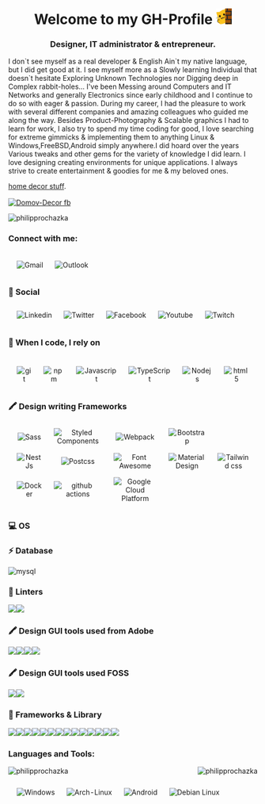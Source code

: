   <html lang="en">
    <head>
        <meta charset="utf-8" />
        <meta name="viewport" content="width=device-width, initial-scale=1, shrink-to-fit=no" />
        <meta name="description" content="github Profile Page" />
        <meta name="author" content="Philip Procházka" />
  <!--  Font Awesome icons (free version)-->
 <script src="https://use.fontawesome.com/releases/v6.3.0/js/all.js" crossorigin="anonymous"></script>
 <!-- Google fonts-->
        <link href="https://fonts.googleapis.com/css?family=Saira+Extra+Condensed:500,700" rel="stylesheet" type="text/css" />
        <link href="https://fonts.googleapis.com/css?family=Muli:400,400i,800,800i" rel="stylesheet" type="text/css" />
        <!-- Core theme CSS (includes Bootstrap)-->
     </head>
  <!-- -->
<body>
<h1 align="center">Welcome to my GH-Profile <img src="https://github.com/philipprochazka/philipprochazka/blob/main/meow_wave_peak.png" height="32"/></h1>
<h3 align="center">Designer, IT administrator & entrepreneur.</h3>
I don`t see myself as a real developer & English Ain`t my native language, but I did get good at it.
I see myself more as a Slowly learning Individual that doesn`t hesitate Exploring Unknown Technologies nor Digging deep in Complex rabbit-holes... I've been Messing around Computers and IT Networks and generally Electronics since early childhood and I continue to do so with eager & passion. During my career, I had the pleasure to work with several different companies and amazing colleagues who guided me along the way. Besides Product-Photography & Scalable graphics I had to learn for work, I also try to spend my time coding for good, I love searching for extreme gimmicks & implementing them to anything Linux & Windows,FreeBSD,Android  simply anywhere.I did hoard over the years  Various tweaks and other gems for the variety of knowledge I did learn. I love designing creating environments for unique applications.
  I always strive to create entertainment & goodies for me & my beloved ones.
  <!-- <p>If you're interested in finding out more about me and my work, you can check out <a href="https://philipprochazka.cz" target="_blank">my portfolio</a>.</p> -->

<a href="https://domov-decor.cz" target="_blank">home decor stuff</a>.</p>
<a href="https://www.facebook.com/DomovDecor" target="blank"><img align="center" src="https://scontent-prg1-1.xx.fbcdn.net/v/t39.30808-6/274481586_5082288761833906_6275847687259659249_n.jpg?_nc_cat=102&ccb=1-7&_nc_sid=6ee11a&_nc_ohc=PHk0Qhx7s8oQ7kNvgHkvS6p&_nc_ht=scontent-prg1-1.xx&oh=00_AYBA6zIGbuqVUT73HheleeaqjNqjG6QNMKzLGVLPPoKKGA&oe=66B83C4B" alt="Domov-Decor fb" height="70" width="´70" /></a>

<p align="left"> <img src="https://komarev.com/ghpvc/?username=philipprochazka&label=Profile%20views&color=0e75b6&style=flat" alt="philipprochazka" /> </p>
<!-- <p><img align="center" src="https://github.com/philipprochazka/philipprochazka/blob/main/sm2191.jpg" alt="PhilipProcházka" height="840" width="560x" /></--->
<h3 align="left">Connect with me:</h3>
  <table style="width:100%; border-spacing: 10px; border-collapse: separate;">
<h3 align="left"📱 Contact</h3>
  <tr>
    <td style="text-align: center;">
      <img alt="Gmail" href="https://www.linkedin.com/in/philip-procházka-4a48b9124/" src="https://img.shields.io/badge/Gmail-D14836?style=for-the-badge&logo=gmail&logoColor=white" />
    </td>
    </td>
    <td style="text-align: center;">
      <img alt="Outlook" href="https://x.com/ProchazkaPhilip" src="https://img.shields.io/badge/Microsoft_Outlook-0078D4?style=for-the-badge&logo=microsoft-outlook&logoColor=white" />
    </td>
<table style="width:100%; border-spacing: 10px; border-collapse: separate;">
<h3 align="left">👨 Social</h3>
  <tr>
    <td style="text-align: center;">
      <img alt="Linkedin" href="https://www.linkedin.com/in/philip-procházka-4a48b9124/" src="https://img.shields.io/badge/LinkedIn-0077B5?style=for-the-badge&logo=linkedin&logoColor=white" />
    </td>
    </td>
    <td style="text-align: center;">
      <img alt="Twitter" href="https://x.com/ProchazkaPhilip" src="https://img.shields.io/badge/GitHub-100000?style=for-the-badge&logo=github&logoColor=white" />
    </td>
    <td style="text-align: center;">
      <img alt="Facebook" href="https://www.facebook.com/phprochazka" src="https://img.shields.io/badge/Facebook-1877F2?style=for-the-badge&logo=facebook&logoColor=white" />
    </td>
    <td style="text-align: center;">
      <img alt="Youtube" href="https://www.youtube.com/@PhilipProchazka" src="https://img.shields.io/badge/YouTube-FF0000?style=for-the-badge&logo=youtube&logoColor=white" />
    </td>
    <td style="text-align: center;">
      <img alt="Twitch" href="https://www.twitch.tv/skunknr2" src="https://img.shields.io/badge/Twitch-9146FF?style=for-the-badge&logo=twitch&logoColor=white" />
    </td>
  </tr>
<p></p>
<table style="width:100%; border-spacing: 10px; border-collapse: separate;">
<h3 align="left">📝 When I code, I rely on</h3>
  <tr>
    <tr>
    <td style="text-align: center;">
      <img alt="git" src="https://img.shields.io/badge/-Git-F05032?style=flat-square&logo=git&logoColor=white" />
    </td>
    <td style="text-align: center;">
      <img alt="npm" src="https://img.shields.io/badge/-NPM-CB3837?style=flat-square&logo=npm&logoColor=white" />
    </td>
    <td style="text-align: center;">
      <img alt="Javascript" src="https://img.shields.io/badge/-javascript-f7df1c?style=flat-square&logo=javascript&logoColor=black" />
    </td>
        <td style="text-align: center;">
      <img alt="TypeScript" src="https://img.shields.io/badge/-TypeScript-007ACC?style=flat-square&logo=typescript&logoColor=white" />
    </td>
    <td style="text-align: center;">
      <img alt="Nodejs" src="https://img.shields.io/badge/-Nodejs-43853d?style=flat-square&logo=Node.js&logoColor=white" />
    </td>
        <td style="text-align: center;">
      <img alt="html5" src="https://img.shields.io/badge/-HTML5-E34F26?style=flat-square&logo=html5&logoColor=white" />
    </td>
  </tr><table style="width:100%; border-spacing: 10px; border-collapse: separate;">
    <h3 align="left">🖍 Design writing Frameworks</h3><tr>
    <td style="text-align: center;">
      <img alt="Sass" src="https://img.shields.io/badge/-Sass-CC6699?style=flat-square&logo=sass&logoColor=white" />
    </td>
    <td style="text-align: center;">
      <img alt="Styled Components" src="https://img.shields.io/badge/-Styled_Components-db7092?style=flat-square&logo=styled-components&logoColor=white" />
    </td>
        <td style="text-align: center;">
      <img alt="Webpack" src="https://img.shields.io/badge/-Webpack-8DD6F9?style=flat-square&logo=webpack&logoColor=white" />
    </td>
    <td style="text-align: center;">
      <img alt="Bootstrap" src="https://img.shields.io/badge/-bootstrap-7953b3?style=flat-square&logo=javascript&logoColor=white" />
    </td>
  </tr>
        <td style="text-align: center;">
      <img alt="NestJs" src="https://img.shields.io/badge/-NestJs-ea2845?style=flat-square&logo=nestjs&logoColor=white" />
  </td>
<td style="text-align: center;">
<img alt="Postcss" src="https://img.shields.io/badge/postcss-DD3A0A?style=for-the-badge&logo=postcss&logoColor=white" />
</td>
<td style="text-align: center;">
<img alt="Font Awesome" src="https://img.shields.io/badge/Font_Awesome-339AF0?style=for-the-badge&logo=fontawesome&logoColor=white" />
</td>
<td style="text-align: center;">
<img alt="Material Design" src="https://img.shields.io/badge/material%20design-757575?style=for-the-badge&logo=material%20design&logoColor=white" />
</td>
<td style="text-align: center;">
<img alt="Tailwind css" src="https://img.shields.io/badge/Tailwind_CSS-38B2AC?style=for-the-badge&logo=tailwind-css&logoColor=white" />
</td>
  </tr>
  <tr>
  </td>
    <td style="text-align: center;">
      <img alt="Docker" src="https://img.shields.io/badge/-Docker-46a2f1?style=flat-square&logo=docker&logoColor=white" />
    </td>
    <td style="text-align: center;">
      <img alt="github actions" src="https://img.shields.io/badge/-Github_Actions-2088FF?style=flat-square&logo=github-actions&logoColor=white" />
    </td>
    <td style="text-align: center;">
      <img alt="Google Cloud Platform" src="https://img.shields.io/badge/-Google_Cloud_Platform-1a73e8?style=flat-square&logo=google-cloud&logoColor=white" />
    </td>

  </tr>
</table>
<table style="width:100%; border-spacing: 10px; border-collapse: separate;">
<h3 align="left">💻 OS</h3>
  <tr>
    <td style="text-align: center;">
      <img alt="Windows" src="https://img.shields.io/badge/Windows-0078D6?style=for-the-badge&logo=windows&logoColor=white" />
    </td>
    <td style="text-align: center;">
      <img alt="Arch-Linux" src="https://img.shields.io/badge/Arch_Linux-1793D1?style=for-the-badge&logo=arch-linux&logoColor=white" />
    </td>
    <td style="text-align: center;">
      <img alt="Android" src="https://img.shields.io/badge/Android-3DDC84?style=for-the-badge&logo=android&logoColor=white" />
    </td>
       <td style="text-align: center;">
      <img alt="Debian Linux" src="https://img.shields.io/badge/Debian-A81D33?style=for-the-badge&logo=debian&logoColor=white" />
    </td>
     </tr>
  </tr>
<h3 align="left">⚡ Database</h3>

<img alt="mysql" src="https://img.shields.io/badge/MySQL-005C84?style=for-the-badge&logo=mysql&logoColor=white"> 
<h3 align="left">🧐 Linters</h3>
<img src="https://img.shields.io/badge/eslint-3A33D1?style=for-the-badge&logo=eslint&logoColor=white" /> 
<img src="https://img.shields.io/badge/prettier-1A2C34?style=for-the-badge&logo=prettier&logoColor=F7BA3E" />
<h3 align="left">🖍 Design GUI tools used from Adobe </h3>
<img src="https://img.shields.io/badge/Adobe%20Illustrator-FF9A00?style=for-the-badge&logo=adobe%20illustrator&logoColor=white" />
<img src="https://img.shields.io/badge/Adobe%20InDesign-FF3366?style=for-the-badge&logo=Adobe%20InDesign&logoColor=white" /> 
<img src="https://img.shields.io/badge/Adobe%20Lightroom-31A8FF?style=for-the-badge&logo=Adobe%20Lightroom&logoColor=white" />
<img src="https://img.shields.io/badge/Adobe%20Photoshop-31A8FF?style=for-the-badge&logo=Adobe%20Photoshop&logoColor=black"/>
<h3 align="left">🖍 Design GUI tools used FOSS </h3>
<img src="https://img.shields.io/badge/blender-%23F5792A.svg?style=for-the-badge&logo=blender&logoColor=white" />
<img src="https://img.shields.io/badge/gimp-5C5543?style=for-the-badge&logo=gimp&logoColor=white" />

<h3 align="left">🚀 Frameworks & Library</h3>
  <img src="https://img.shields.io/badge/.NET-512BD4?style=for-the-badge&logo=dotnet&logoColor=white" />
  <img src="https://img.shields.io/badge/Apache-D22128?style=for-the-badge&logo=Apache&logoColor=white" />
  <img src="https://img.shields.io/badge/Nginx-009639?style=for-the-badge&logo=nginx&logoColor=white"/>
  <img src="https://img.shields.io/badge/Babel-F9DC3E?style=for-the-badge&logo=babel&logoColor=white" />  
  <img src="https://img.shields.io/badge/NuGet-004880?style=for-the-badge&logo=nuget&logoColor=white"/>
  <img src="https://img.shields.io/badge/Chocolatey-80B5E3?style=for-the-badge&logo=chocolatey&logoColor=fff"/> 
  <img src="https://img.shields.io/badge/CMake-064F8C?style=for-the-badge&logo=cmake&logoColor=white" />
  <img src="https://img.shields.io/badge/Composer-885630?style=for-the-badge&logo=Composer&logoColor=white"/
  <img src="https://img.shields.io/badge/Docker-2CA5E0?style=for-the-badge&logo=docker&logoColor=white"/>
  <img src="https://img.shields.io/badge/GitHub%20Pages-222222?style=for-the-badge&logo=GitHub%20Pages&logoColor=white" />
  <img src="https://img.shields.io/badge/jQuery-0769AD?style=for-the-badge&logo=jquery&logoColor=white" /> 
  <img src="https://img.shields.io/badge/Laravel-FF2D20?style=for-the-badge&logo=laravel&logoColor=white" />
  <img src="https://img.shields.io/badge/Vite-B73BFE?style=for-the-badge&logo=vite&logoColor=FFD62E" />
  <img src="https://img.shields.io/badge/Vue%20js-35495E?style=for-the-badge&logo=vuedotjs&logoColor=4FC08D" /> 
  <img src="https://img.shields.io/badge/Yarn-2C8EBB?style=for-the-badge&logo=yarn&logoColor=white"/> 
  
<h3 align="left">Languages and Tools:</h3>


<p><img align="left" src="https://github-readme-stats.vercel.app/api/top-langs?username=PhilipProchazka&show_icons=true&locale=en&layout=compact" alt="philipprochazka" /></p>

<p>&nbsp;<img align="right" src="https://github-readme-stats.vercel.app/api?username=philipprochazka&show_icons=true&locale=en" alt="philipprochazka" /></p>

</body>